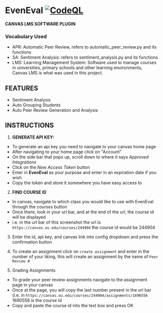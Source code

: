 # EvenEval  [![CodeQL](https://github.com/netanelreese/EvenEval/actions/workflows/codeql-analysis.yml/badge.svg)](https://github.com/netanelreese/EvenEval/actions/workflows/codeql-analysis.yml)
**CANVAS LMS SOFTWARE PLUGIN**

### Vocabulary Used
- APR: Automatic Peer Review, refers to automatic_peer_review.py and its functions
- SA: Sentiment Analysis: refers to sentiment_analysis.py and its functions
- LMS: Learning Management System: Software used to manage courses in universities, primary schools and other learning environments, Canvas LMS is what was used in this project.


## FEATURES
* Sentiment Analysis
* Auto Grouping Students
* Auto Peer Review Generation and Analysis

## INSTRUCTIONS
1. **GENERATE API KEY:**
- To generate an api key you need to navigate to your canvas home page
- After navigating to your home page click on "Account"
- On the side bar that pops up, scroll down to where it says *Approved Integrations*
- Click on the *New Access Token* button
- Enter in **EvenEval** as your purpose and enter in an expiration date if you wish
- Copy the token and store it somewhere you have easy access to
2. **FIND COURSE ID**
- In canvas, navigate to which class you would like to use with EvenEval through the *courses* button
- Once there, look in your url bar, and at the end of the url, the course id will be displayed
- i.e. in the url bar of this screenshot the url is `https://canvas.ou.edu/courses/244904` the course id would be 244904
3. Enter the id, api key, and canvas link into config dropdown and press the confirmation button

4. To create an assignment click on `create assignment` and enter in the number of your liking, this will create an assignment by the name of `Peer Review #`
5. Grading Assignments
- To grade your peer review assignments navigate to the assignment page in your canvas
- Once at the page, you will copy the last number present in the url bar (i.e. in `https://canvas.ou.edu/courses/244904/assignments/1690556` 1690556 is the course id
- Copy and paste the course id into the text box and press OK
